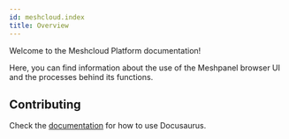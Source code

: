 ```yaml
---
id: meshcloud.index
title: Overview
---
```


Welcome to the Meshcloud Platform documentation!

Here, you can find information about the use of the Meshpanel browser UI and the processes behind its functions.

## Contributing

Check the [documentation](https://docusaurus.io) for how to use Docusaurus.
